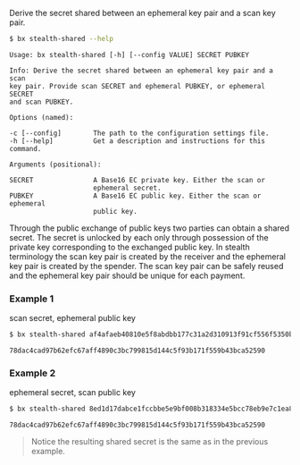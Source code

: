 Derive the secret shared between an ephemeral key pair and a scan key pair.
```sh
$ bx stealth-shared --help
```
```
Usage: bx stealth-shared [-h] [--config VALUE] SECRET PUBKEY             

Info: Derive the secret shared between an ephemeral key pair and a scan  
key pair. Provide scan SECRET and ephemeral PUBKEY, or ephemeral SECRET  
and scan PUBKEY.                                                         

Options (named):

-c [--config]        The path to the configuration settings file.        
-h [--help]          Get a description and instructions for this command.

Arguments (positional):

SECRET               A Base16 EC private key. Either the scan or         
                     ephemeral secret.                                   
PUBKEY               A Base16 EC public key. Either the scan or ephemeral
                     public key. 
```
Through the public exchange of public keys two parties can obtain a shared secret. The secret is unlocked by each only through possession of the private key corresponding to the exchanged public key. In stealth terminology the scan key pair is created by the receiver and the ephemeral key pair is created by the spender. The scan key pair can be safely reused and the ephemeral key pair should be unique for each payment.
### Example 1
scan secret, ephemeral public key
```sh
$ bx stealth-shared af4afaeb40810e5f8abdbb177c31a2d310913f91cf556f5350bca10cbfe8b9ec 0247140d2811498679fe9a0467a75ac7aa581476c102d27377bc0232635af8ad36
```
```
78dac4cad97b62efc67aff4890c3bc799815d144c5f93b171f559b43bca52590
```
### Example 2
ephemeral secret, scan public key
```sh
$ bx stealth-shared 8ed1d17dabce1fccbbe5e9bf008b318334e5bcc78eb9e7c1ea850b7eb0ddb9c8 031bab84e687e36514eeaf5a017c30d32c1f59dd4ea6629da7970ca374513dd006
```
```
78dac4cad97b62efc67aff4890c3bc799815d144c5f93b171f559b43bca52590
```

> Notice the resulting shared secret is the same as in the previous example.